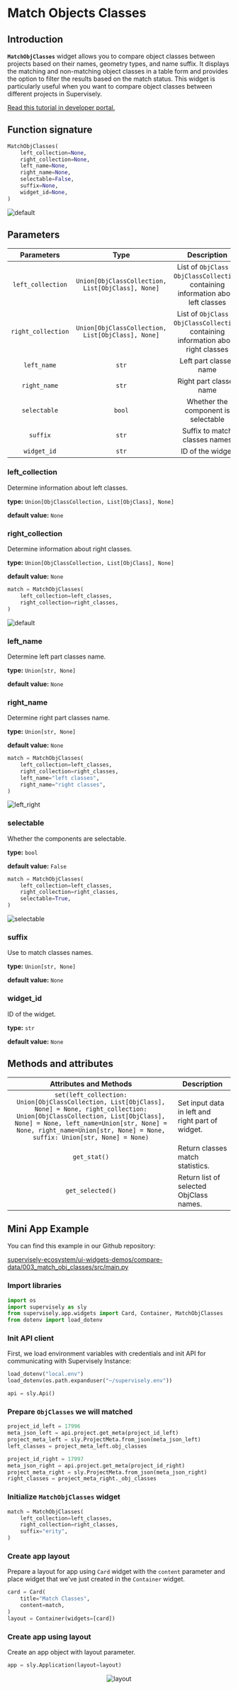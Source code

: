 # Match Objects Classes

## Introduction

**`MatchObjClasses`** widget allows you to compare object classes between projects based on their names, geometry types, and name suffix. It displays the matching and non-matching object classes in a table form and provides the option to filter the results based on the match status. This widget is particularly useful when you want to compare object classes between different projects in Supervisely.

[Read this tutorial in developer portal.](https://developer.supervisely.com/app-development/widgets/compare-data/matchobjclasses)

## Function signature

```python
MatchObjClasses(
    left_collection=None,
    right_collection=None,
    left_name=None,
    right_name=None,
    selectable=False,
    suffix=None,
    widget_id=None,
)
```

![default](https://user-images.githubusercontent.com/120389559/221399402-fab17435-f5e8-4746-b331-1e33f52b44ae.png)

## Parameters

|     Parameters     |                       Type                        |                                      Description                                       |
| :----------------: | :-----------------------------------------------: | :------------------------------------------------------------------------------------: |
| `left_collection`  | `Union[ObjClassCollection, List[ObjClass], None]` | List of `ObjClass` or `ObjClassCollection`, containing information about left classes  |
| `right_collection` | `Union[ObjClassCollection, List[ObjClass], None]` | List of `ObjClass` or `ObjClassCollection`, containing information about right classes |
|    `left_name`     |                       `str`                       |                                 Left part classes name                                 |
|    `right_name`    |                       `str`                       |                                Right part classes name                                 |
|    `selectable`    |                      `bool`                       |                          Whether the component is selectable                           |
|      `suffix`      |                       `str`                       |                             Suffix to match classes names                              |
|    `widget_id`     |                       `str`                       |                                    ID of the widget                                    |

### left_collection

Determine information about left classes.

**type:** `Union[ObjClassCollection, List[ObjClass], None]`

**default value:** `None`

### right_collection

Determine information about right classes.

**type:** `Union[ObjClassCollection, List[ObjClass], None]`

**default value:** `None`

```python
match = MatchObjClasses(
    left_collection=left_classes,
    right_collection=right_classes,
)
```

![default](https://user-images.githubusercontent.com/120389559/221399402-fab17435-f5e8-4746-b331-1e33f52b44ae.png)

### left_name

Determine left part classes name.

**type:** `Union[str, None]`

**default value:** `None`

### right_name

Determine right part classes name.

**type:** `Union[str, None]`

**default value:** `None`

```python
match = MatchObjClasses(
    left_collection=left_classes,
    right_collection=right_classes,
    left_name="left classes",
    right_name="right classes",
)
```

![left_right](https://user-images.githubusercontent.com/120389559/221399783-5701401c-fc6e-43ff-99e3-58c872b610a5.png)

### selectable

Whether the components are selectable.

**type:** `bool`

**default value:** `False`

```python
match = MatchObjClasses(
    left_collection=left_classes,
    right_collection=right_classes,
    selectable=True,
)
```

![selectable](https://user-images.githubusercontent.com/120389559/221399859-42ff1a90-14c5-40f9-a99b-26e64af47c6b.gif)

### suffix

Use to match classes names.

**type:** `Union[str, None]`

**default value:** `None`

### widget_id

ID of the widget.

**type:** `str`

**default value:** `None`

## Methods and attributes

|                                                                                                                      Attributes and Methods                                                                                                                      | Description                                      |
| :--------------------------------------------------------------------------------------------------------------------------------------------------------------------------------------------------------------------------------------------------------------: | ------------------------------------------------ |
| `set(left_collection: Union[ObjClassCollection, List[ObjClass], None] = None, right_collection: Union[ObjClassCollection, List[ObjClass], None] = None, left_name=Union[str, None] = None, right_name=Union[str, None] = None, suffix: Union[str, None] = None)` | Set input data in left and right part of widget. |
|                                                                                                                           `get_stat()`                                                                                                                           | Return classes match statistics.                 |
|                                                                                                                         `get_selected()`                                                                                                                         | Return list of selected ObjClass names.          |

## Mini App Example

You can find this example in our Github repository:

[supervisely-ecosystem/ui-widgets-demos/compare-data/003_match_obj_classes/src/main.py](https://github.com/supervisely-ecosystem/ui-widgets-demos/blob/master/compare-data/003_match_obj_classes/src/main.py)

### Import libraries

```python
import os
import supervisely as sly
from supervisely.app.widgets import Card, Container, MatchObjClasses
from dotenv import load_dotenv
```

### Init API client

First, we load environment variables with credentials and init API for communicating with Supervisely Instance:

```python
load_dotenv("local.env")
load_dotenv(os.path.expanduser("~/supervisely.env"))

api = sly.Api()
```

### Prepare `ObjClasses` we will matched

```python
project_id_left = 17996
meta_json_left = api.project.get_meta(project_id_left)
project_meta_left = sly.ProjectMeta.from_json(meta_json_left)
left_classes = project_meta_left.obj_classes

project_id_right = 17997
meta_json_right = api.project.get_meta(project_id_right)
project_meta_right = sly.ProjectMeta.from_json(meta_json_right)
right_classes = project_meta_right._obj_classes
```

### Initialize `MatchObjClasses` widget

```python
match = MatchObjClasses(
    left_collection=left_classes,
    right_collection=right_classes,
    suffix="erity",
)
```

### Create app layout

Prepare a layout for app using `Card` widget with the `content` parameter and place widget that we've just created in the `Container` widget.

```python
card = Card(
    title="Match Classes",
    content=match,
)
layout = Container(widgets=[card])
```

### Create app using layout

Create an app object with layout parameter.

```python
app = sly.Application(layout=layout)
```

<p align="center">
  <img src="https://user-images.githubusercontent.com/120389559/221400207-007f741a-8d1c-47aa-8eaa-1179d634b043.gif" alt="layout" />
</p>

